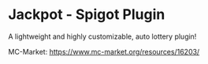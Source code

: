 # Jackpot - Spigot Plugin
A lightweight and highly customizable, auto lottery plugin!

MC-Market: https://www.mc-market.org/resources/16203/
